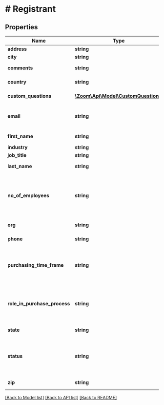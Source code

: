 # # Registrant

## Properties

Name | Type | Description | Notes
------------ | ------------- | ------------- | -------------
**address** | **string** | The registrant&#39;s address. | [optional]
**city** | **string** | The registrant&#39;s city. | [optional]
**comments** | **string** | The registrant&#39;s questions and comments. | [optional]
**country** | **string** | The registrant&#39;s two-letter [country code](https://marketplace.zoom.us/docs/api-reference/other-references/abbreviation-lists#countries). | [optional]
**custom_questions** | [**\Zoom\Api\Model\CustomQuestion[]**](CustomQuestion.md) | Information about custom questions. | [optional]
**email** | **string** | The registrant&#39;s email address. See [Email address display rules](https://marketplace.zoom.us/docs/api-reference/using-zoom-apis#email-address) for return value details. |
**first_name** | **string** | The registrant&#39;s first name. |
**industry** | **string** | The registrant&#39;s industry. | [optional]
**job_title** | **string** | The registrant&#39;s job title. | [optional]
**last_name** | **string** | The registrant&#39;s last name. | [optional]
**no_of_employees** | **string** | The registrant&#39;s number of employees:  * &#x60;1-20&#x60;  * &#x60;21-50&#x60;  * &#x60;51-100&#x60;  * &#x60;101-250&#x60;  * &#x60;251-500&#x60;  * &#x60;501-1,000&#x60;  * &#x60;1,001-5,000&#x60;  * &#x60;5,001-10,000&#x60;  * &#x60;More than 10,000&#x60; | [optional]
**org** | **string** | The registrant&#39;s organization. | [optional]
**phone** | **string** | The registrant&#39;s phone number. | [optional]
**purchasing_time_frame** | **string** | The registrant&#39;s purchasing time frame:  * &#x60;Within a month&#x60;  * &#x60;1-3 months&#x60;  * &#x60;4-6 months&#x60;  * &#x60;More than 6 months&#x60;  * &#x60;No timeframe&#x60; | [optional]
**role_in_purchase_process** | **string** | The registrant&#39;s role in the purchase process:  * &#x60;Decision Maker&#x60;  * &#x60;Evaluator/Recommender&#x60;  * &#x60;Influencer&#x60;  * &#x60;Not involved&#x60; | [optional]
**state** | **string** | The registrant&#39;s state or province. | [optional]
**status** | **string** | The registrant&#39;s status:  * &#x60;approved&#x60; — Registrant is approved.  * &#x60;denied&#x60; — Registrant is denied.  * &#x60;pending&#x60; — Registrant is waiting for approval. | [optional]
**zip** | **string** | The registrant&#39;s ZIP or postal code. | [optional]

[[Back to Model list]](../../README.md#models) [[Back to API list]](../../README.md#endpoints) [[Back to README]](../../README.md)
